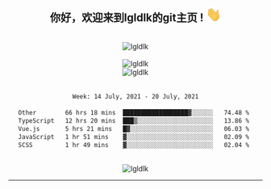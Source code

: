 <div align="center">
<h2> 你好，欢迎来到lgldlk的git主页 ! <img src="https://github.com/lgldlk/lgldlk/blob/main/gifs/Hi.gif" width="30px"></h2>
</div>

<div align="center">
 </br>
 <img src="http://aiitapp.cn:8091/?color=rgba(37,144,118,1)&shadowColor=rgba(12,16,20,1)&fontSize=120&&shadowOffsetX=9&shadowOffsetY=11" height="26px" alt="lgldlk" />
 </br>

   </br>
 <img src="https://github-readme-stats.vercel.app/api?username=lgldlk&show_icons=true&theme=gotham&locale=cn" alt="lgldlk" />
 

</br>

<img  src="http://github-readme-stats.vercel.app/api/top-langs/?username=lgldlk&show_icons=true&theme=gotham&locale=cn&layout=compact" alt="lgldlk"/>  
</br>
</br>

<!--START_SECTION:waka-->
```text
Week: 14 July, 2021 - 20 July, 2021

Other        66 hrs 18 mins  ██████████████████▓░░░░░░   74.48 % 
TypeScript   12 hrs 20 mins  ███▒░░░░░░░░░░░░░░░░░░░░░   13.86 % 
Vue.js       5 hrs 21 mins   █▓░░░░░░░░░░░░░░░░░░░░░░░   06.03 % 
JavaScript   1 hr 51 mins    ▓░░░░░░░░░░░░░░░░░░░░░░░░   02.09 % 
SCSS         1 hr 49 mins    ▓░░░░░░░░░░░░░░░░░░░░░░░░   02.04 % 
```
<!--END_SECTION:waka-->

 </br>
  <img src="https://visitor-badge.glitch.me/badge?page_id=lgldlk" alt="lgldlk" />

---

 

